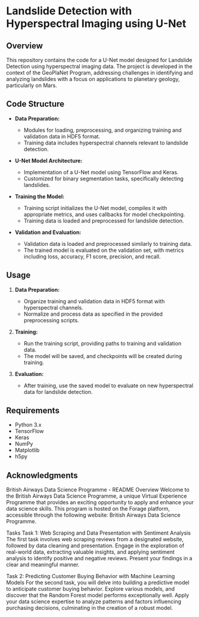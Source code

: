 # Landslide Detection with Hyperspectral Imaging using U-Net

## Overview

This repository contains the code for a U-Net model designed for Landslide Detection using hyperspectral imaging data. The project is developed in the context of the GeoPlaNet Program, addressing challenges in identifying and analyzing landslides with a focus on applications to planetary geology, particularly on Mars.

## Code Structure

- **Data Preparation:**
  - Modules for loading, preprocessing, and organizing training and validation data in HDF5 format.
  - Training data includes hyperspectral channels relevant to landslide detection.

- **U-Net Model Architecture:**
  - Implementation of a U-Net model using TensorFlow and Keras.
  - Customized for binary segmentation tasks, specifically detecting landslides.

- **Training the Model:**
  - Training script initializes the U-Net model, compiles it with appropriate metrics, and uses callbacks for model checkpointing.
  - Training data is loaded and preprocessed for landslide detection.

- **Validation and Evaluation:**
  - Validation data is loaded and preprocessed similarly to training data.
  - The trained model is evaluated on the validation set, with metrics including loss, accuracy, F1 score, precision, and recall.

## Usage

1. **Data Preparation:**
   - Organize training and validation data in HDF5 format with hyperspectral channels.
   - Normalize and process data as specified in the provided preprocessing scripts.

2. **Training:**
   - Run the training script, providing paths to training and validation data.
   - The model will be saved, and checkpoints will be created during training.

3. **Evaluation:**
   - After training, use the saved model to evaluate on new hyperspectral data for landslide detection.

## Requirements

- Python 3.x
- TensorFlow
- Keras
- NumPy
- Matplotlib
- h5py

## Acknowledgments


British Airways Data Science Programme - README
Overview
Welcome to the British Airways Data Science Programme, a unique Virtual Experience Programme that provides an exciting opportunity to apply and enhance your data science skills. This program is hosted on the Forage platform, accessible through the following website: British Airways Data Science Programme.

Tasks
Task 1: Web Scraping and Data Presentation with Sentiment Analysis
The first task involves web scraping reviews from a designated website, followed by data cleaning and presentation. Engage in the exploration of real-world data, extracting valuable insights, and applying sentiment analysis to identify positive and negative reviews. Present your findings in a clear and meaningful manner.

Task 2: Predicting Customer Buying Behavior with Machine Learning Models
For the second task, you will delve into building a predictive model to anticipate customer buying behavior. Explore various models, and discover that the Random Forest model performs exceptionally well. Apply your data science expertise to analyze patterns and factors influencing purchasing decisions, culminating in the creation of a robust model.
